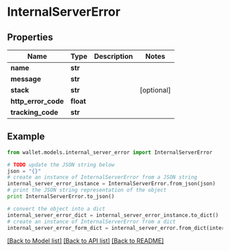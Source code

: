 # InternalServerError


## Properties

Name | Type | Description | Notes
------------ | ------------- | ------------- | -------------
**name** | **str** |  | 
**message** | **str** |  | 
**stack** | **str** |  | [optional] 
**http_error_code** | **float** |  | 
**tracking_code** | **str** |  | 

## Example

```python
from wallet.models.internal_server_error import InternalServerError

# TODO update the JSON string below
json = "{}"
# create an instance of InternalServerError from a JSON string
internal_server_error_instance = InternalServerError.from_json(json)
# print the JSON string representation of the object
print InternalServerError.to_json()

# convert the object into a dict
internal_server_error_dict = internal_server_error_instance.to_dict()
# create an instance of InternalServerError from a dict
internal_server_error_form_dict = internal_server_error.from_dict(internal_server_error_dict)
```
[[Back to Model list]](../README.md#documentation-for-models) [[Back to API list]](../README.md#documentation-for-api-endpoints) [[Back to README]](../README.md)


